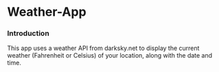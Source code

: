 # Weather-App

### Introduction
This app uses a weather API from darksky.net to display the current weather (Fahrenheit or Celsius) of your location, along with the date and time. 

